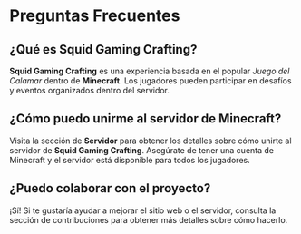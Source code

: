 # Preguntas Frecuentes

## ¿Qué es Squid Gaming Crafting?

**Squid Gaming Crafting** es una experiencia basada en el popular *Juego del Calamar* dentro de **Minecraft**. Los jugadores pueden participar en desafíos y eventos organizados dentro del servidor.

## ¿Cómo puedo unirme al servidor de Minecraft?

Visita la sección de **Servidor** para obtener los detalles sobre cómo unirte al servidor de **Squid Gaming Crafting**. Asegúrate de tener una cuenta de Minecraft y el servidor está disponible para todos los jugadores.

## ¿Puedo colaborar con el proyecto?

¡Sí! Si te gustaría ayudar a mejorar el sitio web o el servidor, consulta la sección de contribuciones para obtener más detalles sobre cómo hacerlo.
